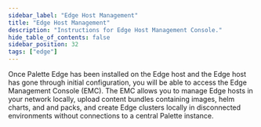 ```yaml
---
sidebar_label: "Edge Host Management"
title: "Edge Host Management"
description: "Instructions for Edge Host Management Console."
hide_table_of_contents: false
sidebar_position: 32
tags: ["edge"]
---
```


Once Palette Edge has been installed on the Edge host and the Edge host has gone through initial configuration, you will
be able to access the Edge Management Console (EMC). The EMC allows you to manage Edge hosts in your network locally,
upload content bundles containing images, helm charts, and and packs, and create Edge clusters locally in disconnected
environments without connections to a central Palette instance.
